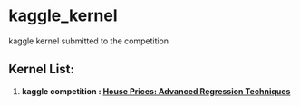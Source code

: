 # kaggle_kernel
kaggle kernel submitted to the competition

## Kernel List:   
1. **kaggle competition : [House Prices: Advanced Regression Techniques](https://www.kaggle.com/c/house-prices-advanced-regression-techniques)**  
